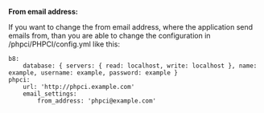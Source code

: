 **From email address:**

If you want to change the from email address, where the application send emails from, than you are able to change the configuration in /phpci/PHPCI/config.yml like this:

    b8:
        database: { servers: { read: localhost, write: localhost }, name: example, username: example, password: example }
    phpci:
        url: 'http://phpci.example.com'
        email_settings:
            from_address: 'phpci@example.com'